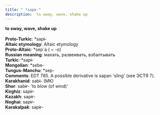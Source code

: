 ```yaml
---
title: " *sapɨ-"
description:  to sway, wave, shake up
---
```

<p data-pagefind-weight="0.5">
<strong> to sway, wave, shake up</strong><br><br>
<strong>Proto-Turkic</strong>:  *sapɨ-<br>
<strong>Altaic etymology</strong>:  Altaic etymology<br>
<strong> Proto-Altaic</strong>:  *sep`a ( ~ -o)<br>
<strong>Russian meaning</strong>:  махать, развеивать, взбалтывать<br>
<strong>Turkic</strong>:  *sapɨ-<br>
<strong>Mongolian</strong>:  *sebe-<br>
<strong>Tungus-Manchu</strong>:  *sep-<br>
<strong>Comments</strong>:  EDT 785. A possible derivative is sapan 'sling' (see ЭСТЯ 7).<br>
<strong>Karakhanid</strong>:  sabɨ- (MK)<br>
<strong>Shor</strong>:  sabɨr- 'to blow (of wind)'<br>
<strong>Kirghiz</strong>:  sapɨr-<br>
<strong>Kazakh</strong>:  sapɨr-<br>
<strong>Noghai</strong>:  sapɨr-<br>
<strong>Karakalpak</strong>:  sapɨr-<br>

</p>
